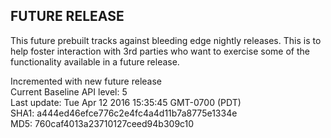 ## FUTURE RELEASE
This future prebuilt tracks against bleeding edge nightly
releases. This is to help foster interaction with 3rd
parties who want to exercise some of the functionality
available in a future release.

Incremented with new future release <br />
Current Baseline API level: 5 <br />
Last update: Tue Apr 12 2016 15:35:45 GMT-0700 (PDT) <br />
SHA1: a444ed46efce776c2e4fc4a4d11b7a8775e1334e <br />
MD5: 760caf4013a23710127ceed94b309c10 <br />
